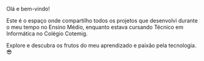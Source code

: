 Olá e bem-vindo! 

Este é o espaço onde compartilho todos os projetos que desenvolvi durante o meu tempo no Ensino Médio, enquanto estava cursando Técnico em Informática no Colégio Cotemig. 

Explore e descubra os frutos do meu aprendizado e paixão pela tecnologia. 😎